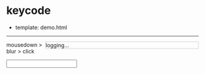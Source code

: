 # keycode

- template: demo.html

----------------

<style>
#overlay, #console {border: 1px solid #ccc;}
#console {float: right;width: 400px;}
</style>

<div id="console">
  <div>logging...</div>
</div>

mousedown > blur > click

<input id="input" type="text" value="" />


<div id="overlay" style="display:none">
overlay
</div>

<script type="text/javascript">
seajs.use(['$', 'arale/position/1.0.0/position'], function($, Position) {
  var input = $('#input'),
    console = $('#console'),
    overlay = $('#overlay');
  input.focus(function() {
    Position.pin(overlay, {element:input, x: 0, y: '100%'});
    overlay.show();
    log('input focus');
  }).blur(function() {
    log('input blur');
  });
  
  overlay.click(function() {
    log('overlay click');
    overlay.hide();
  }).mousedown(function() {
    log('overlay mousedown');
  });
  
  function log(txt) {
    $('<div>' + txt + '</div>').appendTo(console);
  }
});
</script>
